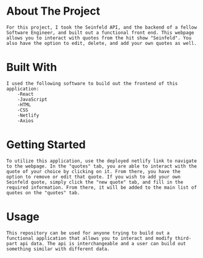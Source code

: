 # About The Project
    For this project, I took the Seinfeld API, and the backend of a fellow Software Engineer, and built out a functional front end. This webpage allows you to interact with quotes from the hit show "Seinfeld". You also have the option to edit, delete, and add your own quotes as well.

# Built With
    I used the following software to build out the frontend of this application:
        -React
        -JavaScript
        -HTML
        -CSS
        -Netlify
        -Axios

# Getting Started
    To utilize this application, use the deployed netlify link to navigate to the webpage. In the "quotes" tab, you are able to interact with the quote of your choice by clicking on it. From there, you have the option to remove or edit that quote. If you wish to add your own Seinfeld quote, simply click the "new quote" tab, and fill in the required information. From there, it will be added to the main list of quotes on the "quotes" tab.

# Usage
    This repository can be used for anyone trying to build out a functional application that allows you to interact and modify third-part api data. The api is interchangeable and a user can build out something similar with different data.

